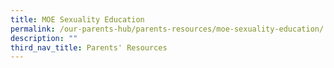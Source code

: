 ```yaml
---
title: MOE Sexuality Education
permalink: /our-parents-hub/parents-resources/moe-sexuality-education/
description: ""
third_nav_title: Parents' Resources
---
```

